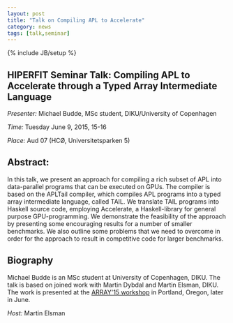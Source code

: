 ```yaml
---
layout: post
title: "Talk on Compiling APL to Accelerate"
category: news
tags: [talk,seminar]
---
```

{% include JB/setup %}

## HIPERFIT Seminar Talk: Compiling APL to Accelerate through a Typed Array Intermediate Language

_Presenter:_ Michael Budde, MSc student, DIKU/University of Copenhagen

_Time:_ Tuesday June 9, 2015, 15-16

_Place:_ Aud 07 (HCØ, Universitetsparken 5)

## Abstract:

In this talk, we present an approach for compiling a rich subset of
APL into data-parallel programs that can be executed on GPUs. The
compiler is based on the APLTail compiler, which compiles APL programs
into a typed array intermediate language, called TAIL. We translate
TAIL programs into Haskell source code, employing Accelerate, a
Haskell-library for general purpose GPU-programming. We demonstrate
the feasibility of the approach by presenting some encouraging results
for a number of smaller benchmarks. We also outline some problems that
we need to overcome in order for the approach to result in competitive
code for larger benchmarks.

## Biography

Michael Budde is an MSc student at University of Copenhagen, DIKU. The
talk is based on joined work with Martin Dybdal and Martin Elsman,
DIKU. The work is presented at the [ARRAY'15 workshop](http://www.sable.mcgill.ca/array/) in Portland,
Oregon, later in June.

_Host:_ Martin Elsman